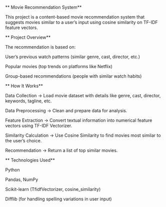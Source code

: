 ** Movie Recommendation System**

This project is a content-based movie recommendation system that suggests movies similar to a user’s input using cosine similarity on TF-IDF feature vectors.

** Project Overview**

The recommendation is based on:

User’s previous watch patterns (similar genre, cast, director, etc.)

Popular movies (top trends on platforms like Netflix)

Group-based recommendations (people with similar watch habits)

** How It Works**

Data Collection → Load movie dataset with details like genre, cast, director, keywords, tagline, etc.

Data Preprocessing → Clean and prepare data for analysis.

Feature Extraction → Convert textual information into numerical feature vectors using TF-IDF Vectorizer.

Similarity Calculation → Use Cosine Similarity to find movies most similar to the user’s choice.

Recommendation → Return a list of top similar movies.

** Technologies Used**

Python

Pandas, NumPy

Scikit-learn (TfidfVectorizer, cosine_similarity)

Difflib (for handling spelling variations in user input)
